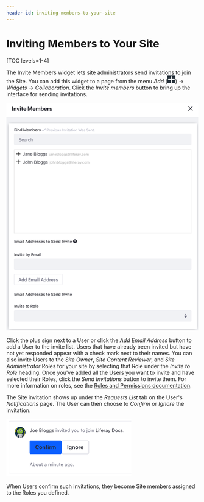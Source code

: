 ```yaml
---
header-id: inviting-members-to-your-site
---
```


# Inviting Members to Your Site

[TOC levels=1-4]

The Invite Members widget lets site administrators send invitations to join the 
Site. You can add this widget to a page from the 
menu *Add* 
(![Add](../../../../images/icon-add-app.png)) 
&rarr; *Widgets* &rarr; *Collaboration*. Click the *Invite members* button to 
bring up the interface for sending invitations. 

![Figure 1: You can invite users by clicking the add sign next to the user's name.](../../../../images/invite-members-dialog.png)

Click the plus sign next to a User or click the *Add Email Address* button to 
add a User to the invite list. Users that have already been invited but have not
yet responded appear with a check mark next to their names. You can also invite
Users to the *Site Owner*, *Site Content Reviewer*, and *Site Administrator*
Roles for your site by selecting that Role under the *Invite to Role* heading.
Once you've added all the Users you want to invite and have selected their
Roles, click the *Send Invitations* button to invite them. For more information
on roles, see the 
[Roles and Permissions documentation](/docs/7-2/user/-/knowledge_base/u/roles-and-permissions). 

The Site invitation shows up under the *Requests List* tab on the User's 
*Notifications* page. The User can then choose to *Confirm* or *Ignore* the 
invitation.

![Figure 2: You can confirm or ignore the invitation.](../../../../images/invite-members-confirm.png)

When Users confirm such invitations, they become Site members assigned to the 
Roles you defined. 
